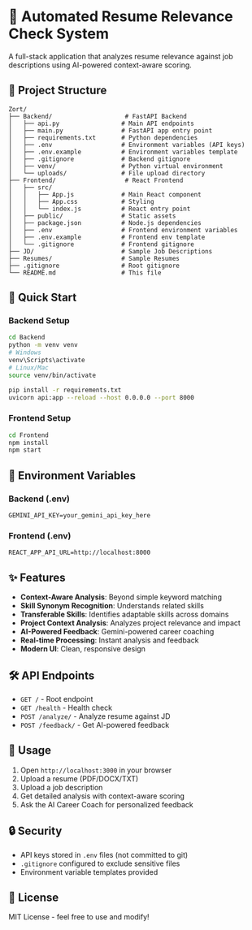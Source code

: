 # 🚀 Automated Resume Relevance Check System

A full-stack application that analyzes resume relevance against job descriptions using AI-powered context-aware scoring.

## 📁 Project Structure

```
Zort/
├── Backend/                    # FastAPI Backend
│   ├── api.py                 # Main API endpoints
│   ├── main.py                # FastAPI app entry point
│   ├── requirements.txt       # Python dependencies
│   ├── .env                   # Environment variables (API keys)
│   ├── .env.example           # Environment variables template
│   ├── .gitignore             # Backend gitignore
│   ├── venv/                  # Python virtual environment
│   └── uploads/               # File upload directory
├── Frontend/                   # React Frontend
│   ├── src/
│   │   ├── App.js             # Main React component
│   │   ├── App.css            # Styling
│   │   └── index.js           # React entry point
│   ├── public/                # Static assets
│   ├── package.json           # Node.js dependencies
│   ├── .env                   # Frontend environment variables
│   ├── .env.example           # Frontend env template
│   └── .gitignore             # Frontend gitignore
├── JD/                        # Sample Job Descriptions
├── Resumes/                   # Sample Resumes
├── .gitignore                 # Root gitignore
└── README.md                  # This file
```

## 🚀 Quick Start

### Backend Setup
```bash
cd Backend
python -m venv venv
# Windows
venv\Scripts\activate
# Linux/Mac
source venv/bin/activate

pip install -r requirements.txt
uvicorn api:app --reload --host 0.0.0.0 --port 8000
```

### Frontend Setup
```bash
cd Frontend
npm install
npm start
```

## 🔧 Environment Variables

### Backend (.env)
```env
GEMINI_API_KEY=your_gemini_api_key_here
```

### Frontend (.env)
```env
REACT_APP_API_URL=http://localhost:8000
```

## ✨ Features

- **Context-Aware Analysis**: Beyond simple keyword matching
- **Skill Synonym Recognition**: Understands related skills
- **Transferable Skills**: Identifies adaptable skills across domains
- **Project Context Analysis**: Analyzes project relevance and impact
- **AI-Powered Feedback**: Gemini-powered career coaching
- **Real-time Processing**: Instant analysis and feedback
- **Modern UI**: Clean, responsive design

## 🛠️ API Endpoints

- `GET /` - Root endpoint
- `GET /health` - Health check
- `POST /analyze/` - Analyze resume against JD
- `POST /feedback/` - Get AI-powered feedback

## 📱 Usage

1. Open `http://localhost:3000` in your browser
2. Upload a resume (PDF/DOCX/TXT)
3. Upload a job description
4. Get detailed analysis with context-aware scoring
5. Ask the AI Career Coach for personalized feedback

## 🔒 Security

- API keys stored in `.env` files (not committed to git)
- `.gitignore` configured to exclude sensitive files
- Environment variable templates provided

## 📝 License

MIT License - feel free to use and modify!